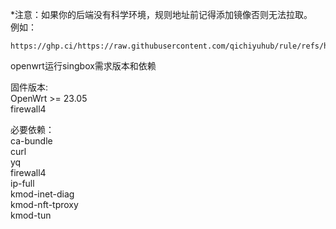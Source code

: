 *注意：如果你的后端没有科学环境，规则地址前记得添加镜像否则无法拉取。  
例如：  
```
https://ghp.ci/https://raw.githubusercontent.com/qichiyuhub/rule/refs/heads/master/config/singbox/config_tproxy.json
```
openwrt运行singbox需求版本和依赖  

固件版本:  
OpenWrt >= 23.05  
firewall4

必要依赖：  
ca-bundle  
curl  
yq  
firewall4  
ip-full  
kmod-inet-diag  
kmod-nft-tproxy  
kmod-tun  